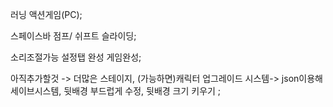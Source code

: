러닝 액션게임(PC);

스페이스바 점프/ 쉬프트 슬라이딩;

소리조절가능 설정탭 완성 게임완성;

아직추가할것 -> 더많은 스테이지, (가능하면)캐릭터 업그레이드 시스템-> json이용해 세이브시스템, 뒷배경 부드럽게 수정, 뒷배경 크기 키우기 ;
